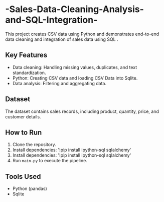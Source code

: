 # -Sales-Data-Cleaning-Analysis-and-SQL-Integration-
This project creates CSV data using Python and demonstrates end-to-end data cleaning and integration of sales data using SQL .

## Key Features
- Data cleaning: Handling missing values, duplicates, and text standardization.
- Python: Creating CSV data and loading CSV Data into Sqlite.
- Data analysis: Filtering and aggregating data.

## Dataset
The dataset contains sales records, including product, quantity, price, and customer details.

## How to Run
1. Clone the repository.
2. Install dependencies: '!pip install ipython-sql sqlalchemy'
3. Install dependencies: '!pip install ipython-sql sqlalchemy'
4. Run `main.py` to execute the pipeline.

## Tools Used
- Python (pandas)
- Sqlite
  
